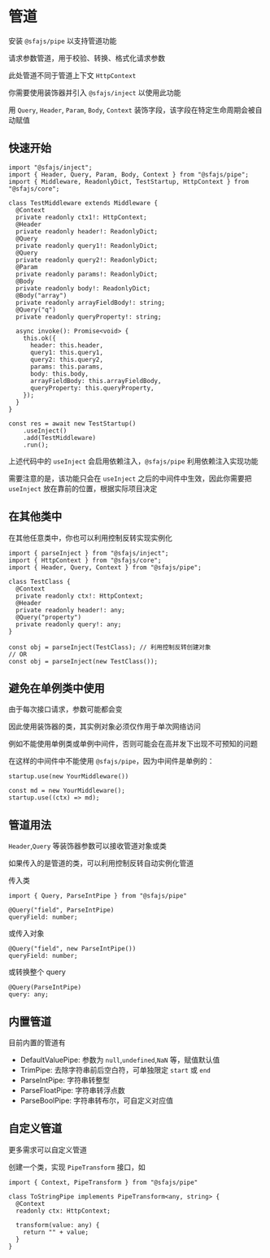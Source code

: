 # 管道

安装 `@sfajs/pipe` 以支持管道功能

请求参数管道，用于校验、转换、格式化请求参数

此处管道不同于管道上下文 `HttpContext`

你需要使用装饰器并引入 `@sfajs/inject` 以使用此功能

用 `Query`, `Header`, `Param`, `Body`, `Context` 装饰字段，该字段在特定生命周期会被自动赋值

## 快速开始

```TS
import "@sfajs/inject";
import { Header, Query, Param, Body, Context } from "@sfajs/pipe";
import { Middleware, ReadonlyDict, TestStartup, HttpContext } from "@sfajs/core";

class TestMiddleware extends Middleware {
  @Context
  private readonly ctx1!: HttpContext;
  @Header
  private readonly header!: ReadonlyDict;
  @Query
  private readonly query1!: ReadonlyDict;
  @Query
  private readonly query2!: ReadonlyDict;
  @Param
  private readonly params!: ReadonlyDict;
  @Body
  private readonly body!: ReadonlyDict;
  @Body("array")
  private readonly arrayFieldBody!: string;
  @Query("q")
  private readonly queryProperty!: string;

  async invoke(): Promise<void> {
    this.ok({
      header: this.header,
      query1: this.query1,
      query2: this.query2,
      params: this.params,
      body: this.body,
      arrayFieldBody: this.arrayFieldBody,
      queryProperty: this.queryProperty,
    });
  }
}

const res = await new TestStartup()
    .useInject()
    .add(TestMiddleware)
    .run();
```

上述代码中的 `useInject` 会启用依赖注入，`@sfajs/pipe` 利用依赖注入实现功能

需要注意的是，该功能只会在 `useInject` 之后的中间件中生效，因此你需要把 `useInject` 放在靠前的位置，根据实际项目决定

## 在其他类中

在其他任意类中，你也可以利用控制反转实现实例化

```TS
import { parseInject } from "@sfajs/inject";
import { HttpContext } from "@sfajs/core";
import { Header, Query, Context } from "@sfajs/pipe";

class TestClass {
  @Context
  private readonly ctx!: HttpContext;
  @Header
  private readonly header!: any;
  @Query("property")
  private readonly query!: any;
}

const obj = parseInject(TestClass); // 利用控制反转创建对象
// OR
const obj = parseInject(new TestClass());
```

## 避免在单例类中使用

由于每次接口请求，参数可能都会变

因此使用装饰器的类，其实例对象必须仅作用于单次网络访问

例如不能使用单例类或单例中间件，否则可能会在高并发下出现不可预知的问题

在这样的中间件中不能使用 `@sfajs/pipe`，因为中间件是单例的：

```TS
startup.use(new YourMiddleware())
```

```TS
const md = new YourMiddleware();
startup.use((ctx) => md);
```

## 管道用法

`Header`,`Query` 等装饰器参数可以接收管道对象或类

如果传入的是管道的类，可以利用控制反转自动实例化管道

传入类

```TS
import { Query, ParseIntPipe } from "@sfajs/pipe"

@Query("field", ParseIntPipe)
queryField: number;
```

或传入对象

```TS
@Query("field", new ParseIntPipe())
queryField: number;
```

或转换整个 query

```TS
@Query(ParseIntPipe)
query: any;
```

## 内置管道

目前内置的管道有

- DefaultValuePipe: 参数为 `null`,`undefined`,`NaN` 等，赋值默认值
- TrimPipe: 去除字符串前后空白符，可单独限定 `start` 或 `end`
- ParseIntPipe: 字符串转整型
- ParseFloatPipe: 字符串转浮点数
- ParseBoolPipe: 字符串转布尔，可自定义对应值

## 自定义管道

更多需求可以自定义管道

创建一个类，实现 `PipeTransform` 接口，如

```TS
import { Context, PipeTransform } from "@sfajs/pipe"

class ToStringPipe implements PipeTransform<any, string> {
  @Context
  readonly ctx: HttpContext;

  transform(value: any) {
    return "" + value;
  }
}
```
